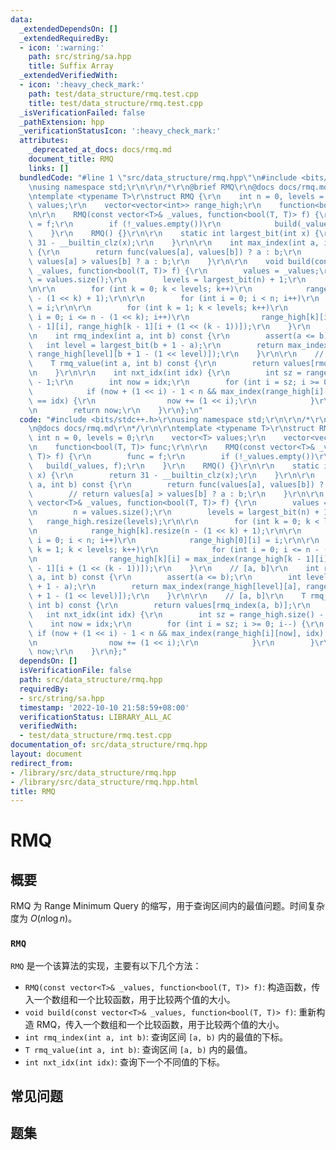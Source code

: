 ```yaml
---
data:
  _extendedDependsOn: []
  _extendedRequiredBy:
  - icon: ':warning:'
    path: src/string/sa.hpp
    title: Suffix Array
  _extendedVerifiedWith:
  - icon: ':heavy_check_mark:'
    path: test/data_structure/rmq.test.cpp
    title: test/data_structure/rmq.test.cpp
  _isVerificationFailed: false
  _pathExtension: hpp
  _verificationStatusIcon: ':heavy_check_mark:'
  attributes:
    _deprecated_at_docs: docs/rmq.md
    document_title: RMQ
    links: []
  bundledCode: "#line 1 \"src/data_structure/rmq.hpp\"\n#include <bits/stdc++.h>\r\
    \nusing namespace std;\r\n\r\n/*\r\n@brief RMQ\r\n@docs docs/rmq.md\r\n*/\r\n\r\
    \ntemplate <typename T>\r\nstruct RMQ {\r\n    int n = 0, levels = 0;\r\n    vector<T>\
    \ values;\r\n    vector<vector<int>> range_high;\r\n    function<bool(T, T)> func;\r\
    \n\r\n    RMQ(const vector<T>& _values, function<bool(T, T)> f) {\r\n        func\
    \ = f;\r\n        if (!_values.empty())\r\n            build(_values, f);\r\n\
    \    }\r\n    RMQ() {}\r\n\r\n    static int largest_bit(int x) {\r\n        return\
    \ 31 - __builtin_clz(x);\r\n    }\r\n\r\n    int max_index(int a, int b) const\
    \ {\r\n        return func(values[a], values[b]) ? a : b;\r\n        // return\
    \ values[a] > values[b] ? a : b;\r\n    }\r\n\r\n    void build(const vector<T>&\
    \ _values, function<bool(T, T)> f) {\r\n        values = _values;\r\n        n\
    \ = values.size();\r\n        levels = largest_bit(n) + 1;\r\n        range_high.resize(levels);\r\
    \n\r\n        for (int k = 0; k < levels; k++)\r\n            range_high[k].resize(n\
    \ - (1 << k) + 1);\r\n\r\n        for (int i = 0; i < n; i++)\r\n            range_high[0][i]\
    \ = i;\r\n\r\n        for (int k = 1; k < levels; k++)\r\n            for (int\
    \ i = 0; i <= n - (1 << k); i++)\r\n                range_high[k][i] = max_index(range_high[k\
    \ - 1][i], range_high[k - 1][i + (1 << (k - 1))]);\r\n    }\r\n    // [a, b]\r\
    \n    int rmq_index(int a, int b) const {\r\n        assert(a <= b);\r\n     \
    \   int level = largest_bit(b + 1 - a);\r\n        return max_index(range_high[level][a],\
    \ range_high[level][b + 1 - (1 << level)]);\r\n    }\r\n\r\n    // [a, b]\r\n\
    \    T rmq_value(int a, int b) const {\r\n        return values[rmq_index(a, b)];\r\
    \n    }\r\n\r\n    int nxt_idx(int idx) {\r\n        int sz = range_high.size()\
    \ - 1;\r\n        int now = idx;\r\n        for (int i = sz; i >= 0; i--) {\r\n\
    \            if (now + (1 << i) - 1 < n && max_index(range_high[i][now], idx)\
    \ == idx) {\r\n                now += (1 << i);\r\n            }\r\n        }\r\
    \n        return now;\r\n    }\r\n};\n"
  code: "#include <bits/stdc++.h>\r\nusing namespace std;\r\n\r\n/*\r\n@brief RMQ\r\
    \n@docs docs/rmq.md\r\n*/\r\n\r\ntemplate <typename T>\r\nstruct RMQ {\r\n   \
    \ int n = 0, levels = 0;\r\n    vector<T> values;\r\n    vector<vector<int>> range_high;\r\
    \n    function<bool(T, T)> func;\r\n\r\n    RMQ(const vector<T>& _values, function<bool(T,\
    \ T)> f) {\r\n        func = f;\r\n        if (!_values.empty())\r\n         \
    \   build(_values, f);\r\n    }\r\n    RMQ() {}\r\n\r\n    static int largest_bit(int\
    \ x) {\r\n        return 31 - __builtin_clz(x);\r\n    }\r\n\r\n    int max_index(int\
    \ a, int b) const {\r\n        return func(values[a], values[b]) ? a : b;\r\n\
    \        // return values[a] > values[b] ? a : b;\r\n    }\r\n\r\n    void build(const\
    \ vector<T>& _values, function<bool(T, T)> f) {\r\n        values = _values;\r\
    \n        n = values.size();\r\n        levels = largest_bit(n) + 1;\r\n     \
    \   range_high.resize(levels);\r\n\r\n        for (int k = 0; k < levels; k++)\r\
    \n            range_high[k].resize(n - (1 << k) + 1);\r\n\r\n        for (int\
    \ i = 0; i < n; i++)\r\n            range_high[0][i] = i;\r\n\r\n        for (int\
    \ k = 1; k < levels; k++)\r\n            for (int i = 0; i <= n - (1 << k); i++)\r\
    \n                range_high[k][i] = max_index(range_high[k - 1][i], range_high[k\
    \ - 1][i + (1 << (k - 1))]);\r\n    }\r\n    // [a, b]\r\n    int rmq_index(int\
    \ a, int b) const {\r\n        assert(a <= b);\r\n        int level = largest_bit(b\
    \ + 1 - a);\r\n        return max_index(range_high[level][a], range_high[level][b\
    \ + 1 - (1 << level)]);\r\n    }\r\n\r\n    // [a, b]\r\n    T rmq_value(int a,\
    \ int b) const {\r\n        return values[rmq_index(a, b)];\r\n    }\r\n\r\n \
    \   int nxt_idx(int idx) {\r\n        int sz = range_high.size() - 1;\r\n    \
    \    int now = idx;\r\n        for (int i = sz; i >= 0; i--) {\r\n           \
    \ if (now + (1 << i) - 1 < n && max_index(range_high[i][now], idx) == idx) {\r\
    \n                now += (1 << i);\r\n            }\r\n        }\r\n        return\
    \ now;\r\n    }\r\n};"
  dependsOn: []
  isVerificationFile: false
  path: src/data_structure/rmq.hpp
  requiredBy:
  - src/string/sa.hpp
  timestamp: '2022-10-10 21:58:59+08:00'
  verificationStatus: LIBRARY_ALL_AC
  verifiedWith:
  - test/data_structure/rmq.test.cpp
documentation_of: src/data_structure/rmq.hpp
layout: document
redirect_from:
- /library/src/data_structure/rmq.hpp
- /library/src/data_structure/rmq.hpp.html
title: RMQ
---
```

# RMQ

## 概要
RMQ 为 Range Minimum Query 的缩写，用于查询区间内的最值问题。时间复杂度为 $O(n\log n)$。

### `RMQ`
`RMQ` 是一个该算法的实现，主要有以下几个方法：
- `RMQ(const vector<T>& _values, function<bool(T, T)> f)`: 构造函数，传入一个数组和一个比较函数，用于比较两个值的大小。
- `void build(const vector<T>& _values, function<bool(T, T)> f)`: 重新构造 RMQ，传入一个数组和一个比较函数，用于比较两个值的大小。
- `int rmq_index(int a, int b)`: 查询区间 `[a, b)` 内的最值的下标。
- `T rmq_value(int a, int b)`: 查询区间 `[a, b)` 内的最值。
- `int nxt_idx(int idx)`: 查询下一个不同值的下标。


## 常见问题

## 题集